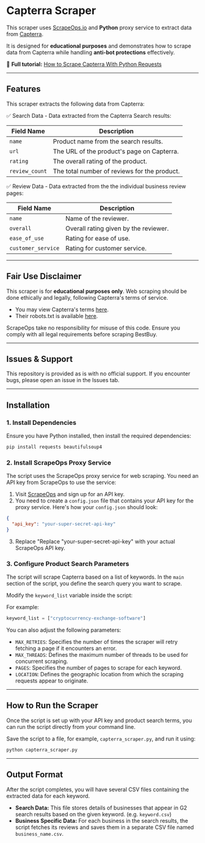 # Capterra Scraper  

This scraper uses [ScrapeOps.io](https://scrapeops.io/) and **Python** proxy service to extract data from [Capterra](https://www.capterra.com/).

It is designed for **educational purposes** and demonstrates how to scrape data from Capterra while handling **anti-bot protections** effectively.  

📖 **Full tutorial:** [How to Scrape Capterra With Python Requests](https://scrapeops.io/python-web-scraping-playbook/python-scrape-capterra/)

---

## Features  

This scraper extracts the following data from Capterra:


✅ Search Data - Data extracted from the Capterra Search results: 

| Field Name    | Description                          |
|--------------|--------------------------------------|
| `name`       | Product name from the search results. |
| `url`        | The URL of the product's page on Capterra. |
| `rating`     | The overall rating of the product. |
| `review_count` | The total number of reviews for the product. |





✅ Review Data - Data extracted from the the individual business review pages:

| Field Name         | Description                          |
|-------------------|--------------------------------------|
| `name`           | Name of the reviewer.               |
| `overall`        | Overall rating given by the reviewer. |
| `ease_of_use`    | Rating for ease of use.            |
| `customer_service` | Rating for customer service.     |





---

## Fair Use Disclaimer
This scraper is for **educational purposes only**. Web scraping should be done ethically and legally, following Capterra's terms of service.

- You may view Capterra's terms [here](https://www.capterra.com/legal/terms-of-use/). 
- Their robots.txt is available [here](https://www.capterra.com/robots.txt).

ScrapeOps take no responsibility for misuse of this code. Ensure you comply with all legal requirements before scraping BestBuy.

---

## Issues & Support
This repository is provided as is with no official support. If you encounter bugs, please open an issue in the Issues tab.

---

## Installation  

### 1. Install Dependencies  
Ensure you have Python installed, then install the required dependencies:  

```bash
pip install requests beautifulsoup4
```

### 2.  Install ScrapeOps Proxy Service
The script uses the ScrapeOps proxy service for web scraping. You need an API key from ScrapeOps to use the service:

1. Visit [ScrapeOps](https://scrapeops.io/) and sign up for an API key.
2. You need to create a `config.json` file that contains your API key for the proxy service. Here's how your `config.json` should look:

```json
{
  "api_key": "your-super-secret-api-key"
}
```

3. Replace "Replace "your-super-secret-api-key" with your actual ScrapeOps API key.




### 3. Configure Product Search Parameters
The script will scrape Capterra based on a list of keywords. In the `main` section of the script, you define the search query you want to scrape. 

Modify the `keyword_list` variable inside the script:


For example:

```python
keyword_list = ["cryptocurrency-exchange-software"]
```

You can also adjust the following parameters:

- `MAX_RETRIES`: Specifies the number of times the scraper will retry fetching a page if it encounters an error.
- `MAX_THREADS`: Defines the maximum number of threads to be used for concurrent scraping.
- `PAGES`: Specifies the number of pages to scrape for each keyword.
- `LOCATION`: Defines the geographic location from which the scraping requests appear to originate.


---

## How to Run the Scraper
Once the script is set up with your API key and product search terms, you can run the script directly from your command line.

Save the script to a file, for example, `capterra_scraper.py`, and run it using:


```bash
python capterra_scraper.py
```

---

## Output Format
After the script completes, you will have several CSV files containing the extracted data for each keyword.
 
- **Search Data:** This file stores details of businesses that appear in G2 search results based on the given keyword. (e.g. `keyword.csv`)
- **Business Specific Data:** For each business in the search results, the script fetches its reviews and saves them in a separate CSV file named `business_name.csv`.
